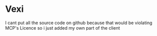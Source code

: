 # Vexi

I cant put all the source code on github because that would be violating MCP's Licence so i just added my own part of the client
